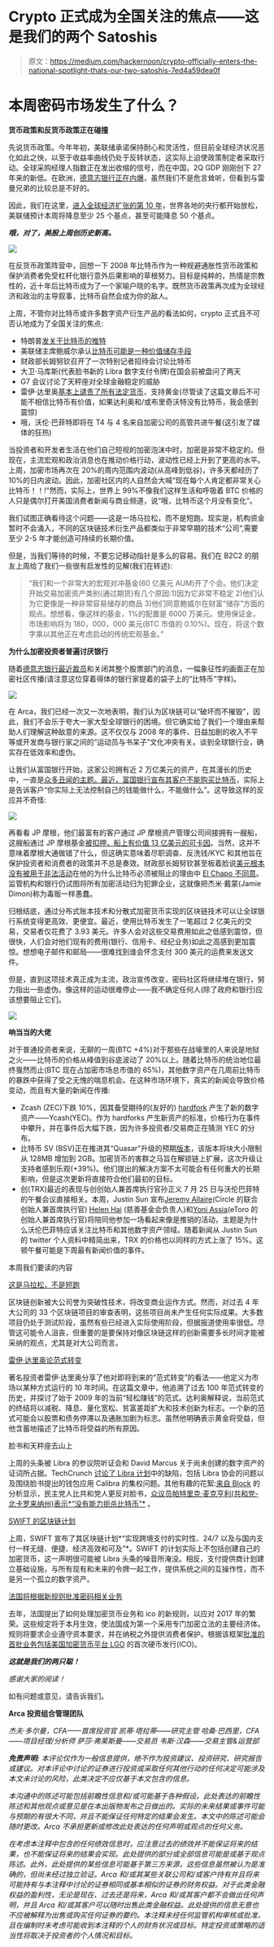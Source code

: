# Crypto 正式成为全国关注的焦点——这是我们的两个 Satoshis

> 原文：<https://medium.com/hackernoon/crypto-officially-enters-the-national-spotlight-thats-our-two-satoshis-7ed4a59dea0f>

# 本周密码市场发生了什么？

**货币政策和反货币政策正在碰撞**

先说货币政策。今年年初，美联储承诺保持耐心和灵活性，但目前全球经济状况恶化如此之快，以至于收益率曲线仍处于反转状态，这实际上迫使政策制定者采取行动。全球采购经理人指数正在发出收缩的信号，而在中国，2Q GDP 刚刚创下 27 年来的新低。在欧洲，[德意志银行正在内爆](https://www.zerohedge.com/news/2019-07-20/bank-49-trillion-derivatives-exposure-melting-down-our-eyes)，虽然我们不是危言耸听，但看到与雷曼兄弟的比较总是不好的。

因此，我们在这里，[进入全球经济扩张的第 10 年](https://twitter.com/charliebilello/status/1149671429673144321?s=21)，世界各地的央行都开始放松，美联储预计本周将降息至少 25 个基点，甚至可能降息 50 个基点。

***哦，对了，美股上周创历史新高。***

![](img/304f0a41d1e73a1edf77551453b1f98d.png)

在反货币政策阵营中，回想一下 2008 年比特币作为一种规避通胀性货币政策和保护消费者免受杠杆化银行意外后果影响的草根努力。目标是纯粹的，热情是宗教性的，近十年后比特币成为了一个家喻户晓的名字。既然货币政策再次成为全球经济和政治的主导叙事，比特币自然会成为你的敌人。

上周，不管你对比特币或许多数字资产衍生产品的看法如何，crypto 正式且不可否认地成为了全国关注的焦点:

*   特朗普[发关于比特币的推特](https://twitter.com/realDonaldTrump/status/1149472282584072192)
*   美联储主席鲍威尔承认[比特币可能是一种价值储存手段](https://markets.businessinsider.com/currencies/news/fed-chair-powell-calls-bitcoin-a-speculative-store-of-value-like-gold-2019-7-1028348566)
*   财政部长姆努钦召开了一次特别记者招待会讨论比特币
*   大卫·马库斯(代表脸书新的 Libra 数字支付令牌)在国会前被盘问了两天
*   G7 会议讨论了天秤座对全球金融稳定的威胁
*   雷伊·达里奥[基本上谴责了所有法定货币](https://www.linkedin.com/pulse/paradigm-shifts-ray-dalio/?published=t)，支持黄金(尽管读了这篇文章后不可能不相信比特币有价值，如果达利奥和/或布里奇沃特没有比特币，我会感到震惊)
*   哦，沃伦·巴菲特即将在 T4 与 4 名来自加密公司的高管共进午餐(这引发了媒体的狂热)

当投资者和开发者生活在他们自己短视的加密泡沫中时，加密是非常不稳定的。但现在，主流宏观和政治消息也在推动价格行动，波动性已经上升到了更高的水平。上周，加密市场再次在 20%的周内范围内波动(从高峰到低谷)，许多天都经历了 10%的日内波动。因此，加密社区内的人自然会大喊“现在每个人肯定都非常关心比特币！！!"然而，实际上，世界上 99%不像我们这样生活和呼吸着 BTC 价格的人只是偶尔打开美国消费者新闻与商业频道，说“哦，比特币这个月没有变化”。

我们试图正确看待这个问题——这是一场马拉松，而不是短跑。现实是，机构资金暂时不会涌入，不同的区块链技术衍生产品都类似于非常早期的技术“公司”,需要至少 2-5 年才能创造可持续的长期价值。

但是，当我们等待的时候，不要忘记移动指针是多么的容易。我们在 B2C2 的朋友上周给了我们一些很有启发性的见解(我们在转述):

> “我们和一个非常大的宏观对冲基金(60 亿美元 AUM)开了个会。他们决定开始交易加密资产类别(通过期货)有几个原因:1)因为它非常不稳定 2)他们认为它更像是一种非常容易储存的商品 3)他们同意鲍威尔在财富“储存”方面的观点。想想看，像这样的基金，1%的配置是 6000 万美元。使用保证金，市场影响将为 180，000，000 美元(BTC 市值的 0.10%)。现在，将这个数字乘以其他正在考虑启动的传统宏观基金。”

**为什么加密投资者普遍讨厌银行**

随着[德意志银行最近裁员](https://www.ft.com/content/65cfe4ec-a144-11e9-974c-ad1c6ab5efd1)和关闭其整个股票部门的消息，一幅象征性的画面正在加密社区传播(请注意这位穿着得体的银行家提着的袋子上的“比特币”字样)。

![](img/721d198e4a3c9c36376c86d9cb325197.png)

在 Arca，我们已经一次又一次地表明，我们认为区块链可以“破坏而不摧毁”，因此，我们不会乐于夸大一家大型全球银行的困境。但它确实给了我们一个理由来帮助人们理解这种敌意的来源。这不仅仅与 2008 年的事件、日益加剧的收入不平等或开发商与银行家之间的“运动员与书呆子”文化冲突有关。谈到全球银行业，确实存在低效率和虚伪。

让我们从富国银行开始，这家公司拥有近 2 万亿美元的资产，在其漫长的历史中，一直是[众多丑闻的主题。最近，富国银行宣布其](https://www.google.com/search?q=wells+fargo+scandals&rlz=1C5CHFA_enUS824US824&oq=wells+fargo+scandals&aqs=chrome..69i57.3663j0j7&sourceid=chrome&ie=UTF-8)[客户不能购买比特币](https://bitcoinist.com/wells-fargo-wont-allow-customers-to-buy-bitcoin/)，实际上是告诉客户“你实际上无法控制自己的钱能做什么，不能做什么”。这导致这样的反应并不奇怪:

![](img/abd424321d9e1ac50c7cd245afe9af41.png)

再看看 JP 摩根，他们最富有的客户通过 JP 摩根资产管理公司间接拥有一艘船，这艘船通过 JP 摩根基金[被扣押，船上有价值 13 亿美元的可卡因](https://www.cbsnews.com/news/ship-seized-in-1-3-billion-cocaine-bust-is-owned-by-jp-morgan-chase/)。当然，这并不意味着摩根大通做错了什么，但这确实意味着尽职调查、反洗钱/KYC 和其他旨在保护投资者和消费者的政策并不总是奏效。财政部长姆努钦甚至板着脸说[美元根本没有被用于非法活动](https://twitter.com/SquawkCNBC/status/1151817678157484034)在他的为什么比特币必须被阻止的理由中 [El Chapo 不同意](https://www.google.com/search?q=money+seized+el+chapo&rlz=1C5CHFA_enUS824US824&source=lnms&tbm=isch&sa=X&ved=0ahUKEwiDi_Xd58fjAhWhGTQIHTM-AvgQ_AUIEigC&biw=1628&bih=753#imgrc=_)。监管机构和银行仍试图将所有加密活动归为犯罪企业，这就像把杰米·戴蒙(Jamie Dimon)称为毒贩一样愚蠢。

归根结底，通过分布式账本技术和分散式加密货币实现的区块链技术可以让全球银行系统变得更高效、更便宜。最近，使用比特币发生了一笔超过 2 亿美元的交易，交易者仅花费了 3.93 美元。许多人会对这些交易费用如此之低感到震惊，但很快，人们会对他们现有的费用(银行、信用卡、经纪业务)如此之高感到更加震惊。想想电子邮件和邮局——很难找到谁会怀念支付 300 美元的运费来发送文件。

但是，直到这项技术真正成为主流，政治宣传改变，密码社区将继续堆在银行，努力指出一些虚伪。像这样的运动很难停止——我不确定任何人(除了政府和银行)应该想要阻止它们。

![](img/cb61d9cb03dce9d2e973eb72145c8808.png)

**响当当的大佬**

对于普通投资者来说，无聊的一周(BTC +4%)对于那些在战壕里的人来说是地狱之火——比特币的价格从峰值到谷底波动了 20%以上。随着比特币的统治地位最终戛然而止(BTC 现在占加密市场总市值的 65%)，其他数字资产在几周前比特币的暴跌中获得了受之无愧的喘息机会。在这种市场环境下，真实的新闻会导致价格变动，而且有大量的新闻在传播:

*   Zcash (ZEC)下跌 10%，因其备受期待的(友好的) [hardfork](https://cryptonews.com/news/zcash-hard-fork-ycash-is-live-4274.htm) 产生了新的数字资产——Ycash(YEC)。作为 hardforks 产生新资产的标准，价格行为在事件中攀升，并在事件后大幅下跌，因为许多投资者/交易商正在猜测 YEC 的分布。
*   比特币 SV (BSV)正在推进其“Quasar”升级的预期[版本](https://finance.yahoo.com/news/bitcoin-sv-bsv-quasar-protocol-120000566.html)，该版本将块大小限制从 128MB 增加到 2GB。加密货币的害群之马旨在解锁链上扩展，这次升级让支持者感到乐观(+39%)。他们提出的解决方案不太可能会有任何重大的长期影响，但是这次更新将直接符合他们最初的目标。
*   创(TRX)最近的表现与创创始人兼首席执行官孙正义 7 月 25 日与沃伦巴菲特的午餐会议直接相关。本周，Justin Sun 宣布[Jeremy Allaire](https://twitter.com/jerallaire/status/1151960774845325314?s=20)(Circle 的联合创始人兼首席执行官) [Helen Hai](https://twitter.com/HelenHaiyu/status/1152757349985083392?s=20) (慈善基金会负责人)和[Yoni Assia](https://twitter.com/yoniassia/status/1152981362154135552?s=20)(eToro 的创始人兼首席执行官)将陪同他参加一场看起来像是推销的活动，主题是为什么沃伦巴菲特应该关注比特币和其他数字资产领域。随着新闻从 Justin Sun 的 twitter 个人资料中精简出来，TRX 的价格也以同样的方式上涨了 15%。这顿午餐可能是下周最有新闻价值的事件。

本周我们要读的内容

[这是马拉松，不是短跑](https://www.reuters.com/article/us-blockchain-finance-focus-idUSKCN1UB0YV)

区块链创新被大公司誉为突破性技术，将改变商业运作方式。然而，对过去 4 年大公司的 33 个区块链项目的审查表明，这些项目尚未产生任何实际成果。大多数项目仍处于测试阶段，虽然有些已经进入实际使用阶段，但据报道使用率很低。尽管这可能令人沮丧，但重要的是要保持对像区块链这样的创新需要多长时间才能被采纳的观点，尤其是对大公司而言。

[雷伊·达里奥论范式转变](https://www.linkedin.com/pulse/paradigm-shifts-ray-dalio/?published=t)

著名投资者雷伊·达里奥分享了他对即将到来的“范式转变”的看法——他定义为市场以某种方式运行的 10 年时间。在这篇文章中，他追溯了过去 100 年范式转变的历史，并探讨了始于 2009 年的当前“轻松赚钱”的范式。达利奥解释说，当前范式的终结将以减税、降息、量化宽松、贫富差距扩大和技术创新为标志。一个新的范式可能会以股票和债务停滞以及通胀加剧为标志。虽然他明确表示黄金将受益，但他含蓄地描述了比特币将受益的所有原因。

脸书和天秤座去山上

上周的头条被 Libra 的参议院听证会和 David Marcus 关于尚未创建的数字资产的证词所占据。TechCrunch [讨论了 Libra 计划](https://techcrunch.com/2019/07/17/congressional-testimony-reveals-some-faults-in-facebooks-digital-currency-plans/)中的缺陷，包括 Libra 协会的问题以及围绕脸书提出的钱包应用 Calibra 的集权问题。其他有趣的花絮:[来自 Block](https://www.theblockcrypto.com/tiny/analysis-democrats-more-negative-than-republicans-at-house-hearing-on-facebooks-libra/) 的分析显示，民主党人比共和党人更反对脸书，[众议员帕特里克·麦克亨利(共和党-北卡罗来纳州)表示*“没有能力扼杀比特币”*](https://www.theblockcrypto.com/tiny/there-is-no-capacity-to-kill-bitcoin-congressman-says/) 。

[SWIFT 的区块链计划](https://www.forbes.com/sites/francescoppola/2019/07/16/swifts-battle-for-international-payments/)

上周，SWIFT 宣布了其区块链计划*“实现跨境支付的实时性、24/7 以及与国内支付一样无缝、便捷、经济高效和可及”*。SWIFT 的计划实际上不包括创建自己的加密货币，这一声明很可能被 Libra 头条的噪音所淹没。相反，支付提供商计划建立基础设施，与所有现有和未来的令牌一起工作，提供系统之间的互操作性，而不是另一个孤立的数字资产。

[法国将根据新规则批准密码相关业务](https://in.reuters.com/article/us-crypto-currencies-regulation-france/france-to-approve-first-crypto-issuers-as-new-rules-loom-idINKCN1UB18P?il=0)

去年，法国提出了如何处理加密货币业务和 ico 的新规则，以应对 2017 年的繁荣。这些规定将于本月生效，使法国成为第一个采用专门加密立法的主要经济体。规则将要求企业遵守资本要求，并在纳税之外提供消费者保护。根据该框架[批准的首批业务包括美国加密货币平台 LGO](https://cointelegraph.com/news/france-set-to-approve-first-crypto-firms-under-new-rules-this-month) 的首次硬币发行(ICO)。

***这就是我们的两只聪！***

*感谢大家的阅读！*

如有问题或意见，请告诉我们。

**Arca 投资组合管理团队**

*杰夫·多尔曼，CFA——首席投资官
凯蒂·塔拉蒂——研究主管
哈桑·巴西里，CFA——项目经理/分析师
萨莎·弗莱斯曼——交易员
韦斯·汉森——交易主管&运营部*

***免责声明:*** *本评论仅作为一般信息提供，绝不作为投资建议、投资研究、研究报告或建议。对本评论中讨论的证券进行投资或采取任何其他行动的任何决定可能涉及本文未讨论的风险，此类决定不应仅基于本文包含的信息。*

*本沟通中的陈述可能包括前瞻性信息和/或可能基于各种假设。此处表达的前瞻性陈述和其他观点或意见是在本出版物发布之日做出的。实际的未来结果或事件可能与预期的有很大不同，并且不能保证任何特定的结果会发生。本文中的陈述可能会随时更改。Arca 不承担更新或修改此处表达的任何声明或观点的任何义务。*

*在考虑本注释中包含的任何绩效信息时，应注意过去的绩效并不能保证将来的结果，也不能保证将来的结果会实现。此处提供的部分或全部信息可能是或基于观点陈述。此外，此处提供的某些信息可能基于第三方来源，这些信息虽然被认为是准确的，但尚未经过独立验证。Arca 和/或其某些关联公司和/或客户持有并且将来可能持有与本注释中讨论的证券相同或基本相似的证券的财务权益。对于此类金融权益的盈利性，无论是现在、过去还是将来，Arca 和/或其客户都不会做出任何声明，并且 Arca 和/或其客户可以随时出售此类金融权益。此处提供的信息无意也不应被解释为出售或购买任何证券的要约。本注释未经任何监管机构审核或批准，且在编制时未考虑可能收到本注释的个人的财务状况或目标。特定投资或策略的适当性将取决于投资者的个人情况和目标。*